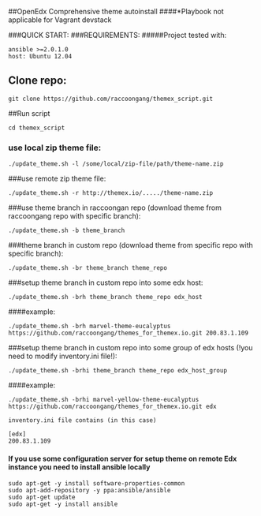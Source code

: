 ##OpenEdx Comprehensive theme autoinstall
####*Playbook not applicable for Vagrant devstack

###QUICK START:
###REQUIREMENTS:
#####Project tested with:
```
ansible >=2.0.1.0
host: Ubuntu 12.04
```

## Clone repo:
```
git clone https://github.com/raccoongang/themex_script.git
```
##Run script
```
cd themex_script
```

### use local zip theme file:  
```
./update_theme.sh -l /some/local/zip-file/path/theme-name.zip
```

###use remote zip theme file: 
```
./update_theme.sh -r http://themex.io/...../theme-name.zip
```

###use theme branch in raccoongan repo (download theme from raccoongang repo with specific branch): 
```
./update_theme.sh -b theme_branch
```

###theme branch in custom repo (download theme from specific repo with specific branch): 
```
./update_theme.sh -br theme_branch theme_repo
```

###setup theme branch in custom repo into some edx host:
```
./update_theme.sh -brh theme_branch theme_repo edx_host
```
####example:
```
./update_theme.sh -brh marvel-theme-eucalyptus https://github.com/raccoongang/themes_for_themex.io.git 200.83.1.109
```


###setup theme branch in custom repo into some group of edx hosts (!you need to modify inventory.ini file!): 
```
./update_theme.sh -brhi theme_branch theme_repo edx_host_group
```
####example:
```
./update_theme.sh -brhi marvel-yellow-theme-eucalyptus https://github.com/raccoongang/themes_for_themex.io.git edx

inventory.ini file contains (in this case)

[edx]
200.83.1.109
```

#### If you use some configuration server for setup theme on remote Edx instance you need to install ansible locally

```
sudo apt-get -y install software-properties-common
sudo apt-add-repository -y ppa:ansible/ansible
sudo apt-get update
sudo apt-get -y install ansible
```

